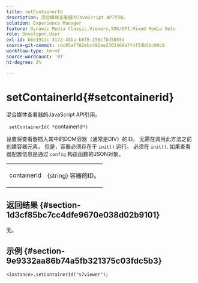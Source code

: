 ```yaml
---
title: setContainerId
description: 混合媒体查看器的JavaScript API引用。
solution: Experience Manager
feature: Dynamic Media Classic,Viewers,SDK/API,Mixed Media Sets
role: Developer,User
exl-id: b6e191dc-3172-45ba-b6f6-258cfbd5855d
source-git-commit: cdc85af782ebc492ae2303469a7f4f54b5bc09c8
workflow-type: tm+mt
source-wordcount: '87'
ht-degree: 2%

---
```


# setContainerId{#setcontainerid}

混合媒体查看器的JavaScript API引用。

` setContainerId( *`containerId`*)`

设置将查看器插入其中的DOM容器（通常是DIV）的ID。 无需在调用此方法之前创建容器元素。 但是，容器必须存在于 `init()` 运行。 必须在 `init()`. 如果查看器配置信息是通过 `config` 构造函数的JSON对象。

<table id="table_896DFF34A68A403DB93A6D597461A573"> 
 <tbody> 
  <tr> 
   <td colname="col1"> <p> <span class="codeph"> <span class="varname"> containerId </span> </span> </p> </td> 
   <td colname="col2"> <p> <span class="codeph"> {string} </span> 容器的ID。 </p> </td> 
  </tr> 
 </tbody> 
</table>

## 返回结果 {#section-1d3cf85bc7cc4dfe9670e038d02b9101}

无。

## 示例 {#section-9e9332aa86b74a5fb321375c03fdc5b3}

```
<instance>.setContainerId("s7viewer");
```
